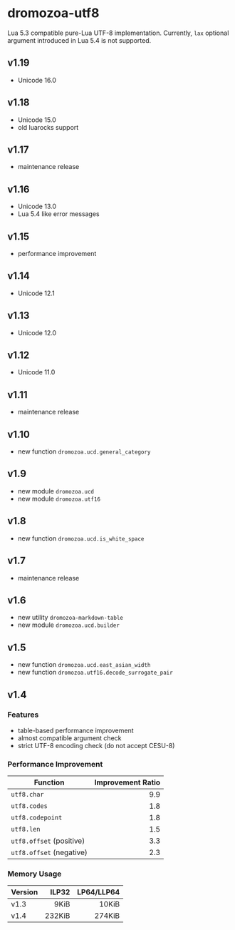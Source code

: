 # dromozoa-utf8

Lua 5.3 compatible pure-Lua UTF-8 implementation.
Currently, `lax` optional argument introduced in Lua 5.4 is not supported.

## v1.19

* Unicode 16.0

## v1.18

* Unicode 15.0
* old luarocks support

## v1.17

* maintenance release

## v1.16

* Unicode 13.0
* Lua 5.4 like error messages

## v1.15

* performance improvement

## v1.14

* Unicode 12.1

## v1.13

* Unicode 12.0

## v1.12

* Unicode 11.0

## v1.11

* maintenance release

## v1.10

* new function `dromozoa.ucd.general_category`

## v1.9

* new module `dromozoa.ucd`
* new module `dromozoa.utf16`

## v1.8

* new function `dromozoa.ucd.is_white_space`

## v1.7

* maintenance release

## v1.6

* new utility `dromozoa-markdown-table`
* new module `dromozoa.ucd.builder`

## v1.5

* new function `dromozoa.ucd.east_asian_width`
* new function `dromozoa.utf16.decode_surrogate_pair`

## v1.4

### Features

* table-based performance improvement
* almost compatible argument check
* strict UTF-8 encoding check (do not accept CESU-8)

### Performance Improvement

| Function                 | Improvement Ratio |
|--------------------------|------------------:|
| `utf8.char`              |               9.9 |
| `utf8.codes`             |               1.8 |
| `utf8.codepoint`         |               1.8 |
| `utf8.len`               |               1.5 |
| `utf8.offset` (positive) |               3.3 |
| `utf8.offset` (negative) |               2.3 |

### Memory Usage

| Version |  ILP32 | LP64/LLP64 |
|---------|-------:|-----------:|
| v1.3    |   9KiB |      10KiB |
| v1.4    | 232KiB |     274KiB |
